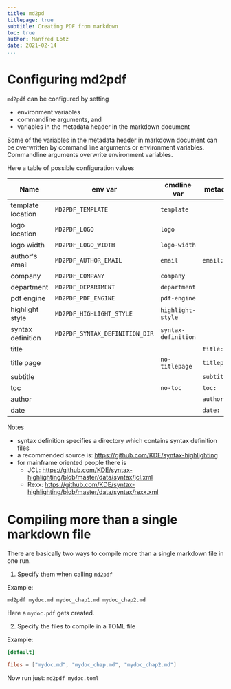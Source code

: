 ```yaml
---
title: md2pd
titlepage: true
subtitle: Creating PDF from markdown
toc: true
author: Manfred Lotz
date: 2021-02-14
...
```



# Configuring md2pdf

`md2pdf` can be configured by setting

- environment variables
- commandline arguments, and
- variables in the metadata header in the markdown document

Some of the variables in the metadata header in markdown document can be 
overwritten by command line arguments or environment variables. Commandline
arguments overwrite environment variables.

Here a table of possible configuration values

| Name              | env var                        | cmdline var         | metadata     |
| --                | --                             | --                  | --           |
| template location | `MD2PDF_TEMPLATE`              | `template`          |              |
| logo location     | `MD2PDF_LOGO`                  | `logo`              |              |
| logo width        | `MD2PDF_LOGO_WIDTH`            | `logo-width`        |              |
| author's email    | `MD2PDF_AUTHOR_EMAIL`          | `email`             | `email:`     |
| company           | `MD2PDF_COMPANY`               | `company`           |              |
| department        | `MD2PDF_DEPARTMENT`            | `department`        |              |
| pdf engine        | `MD2PDF_PDF_ENGINE`            | `pdf-engine`        |              |
| highlight style   | `MD2PDF_HIGHLIGHT_STYLE`       | `highlight-style`   |              |
| syntax definition | `MD2PDF_SYNTAX_DEFINITION_DIR` | `syntax-definition` |              |
| title             |                                |                     | `title:`     |
| title page        |                                | `no-titlepage`      | `titlepage:` |
| subtitle          |                                |                     | `subtitle:`  |
| toc               |                                | `no-toc`            | `toc:`       |
| author            |                                |                     | `author:`    |
| date              |                                |                     | `date:`      |

Notes

- syntax definition specifies a directory which contains syntax definition files
- a recommended source is: <https://github.com/KDE/syntax-highlighting>
- for mainframe oriented people there is
    - JCL: <https://github.com/KDE/syntax-highlighting/blob/master/data/syntax/jcl.xml>
    - Rexx: <https://github.com/KDE/syntax-highlighting/blob/master/data/syntax/rexx.xml>


# Compiling more than a single markdown file


There are basically two ways to compile more than a single markdown file in one run.

1. Specify them when calling `md2pdf`

Example:

```
md2pdf mydoc.md mydoc_chap1.md mydoc_chap2.md
```

Here a `mydoc.pdf` gets created.

2. Specify the files to compile in a TOML file

Example:

```toml
[default]

files = ["mydoc.md", "mydoc_chap.md", "mydoc_chap2.md"]
```

Now run just: `md2pdf mydoc.toml`


